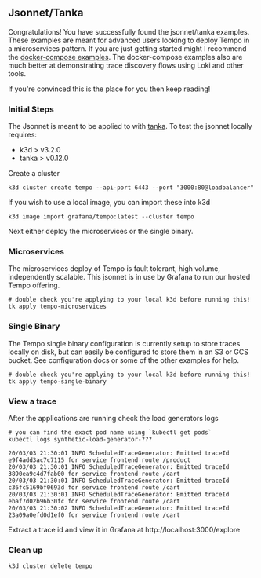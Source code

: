## Jsonnet/Tanka

Congratulations!  You have successfully found the jsonnet/tanka examples.  These examples are meant for
advanced users looking to deploy Tempo in a microservices pattern.  If you are just getting started
might I recommend the [docker-compose examples](../docker-compose).  The docker-compose examples also are much
better at demonstrating trace discovery flows using Loki and other tools.

If you're convinced this is the place for you then keep reading!

### Initial Steps
The Jsonnet is meant to be applied to with [tanka](https://github.com/grafana/tanka).  To test the jsonnet locally requires:

- k3d > v3.2.0
- tanka > v0.12.0

Create a cluster

```console
k3d cluster create tempo --api-port 6443 --port "3000:80@loadbalancer"
```

If you wish to use a local image, you can import these into k3d

```console
k3d image import grafana/tempo:latest --cluster tempo
```

Next either deploy the microservices or the single binary.

### Microservices
The microservices deploy of Tempo is fault tolerant, high volume, independently scalable.  This jsonnet is in use by
Grafana to run our hosted Tempo offering.

```console
# double check you're applying to your local k3d before running this!
tk apply tempo-microservices
```

### Single Binary
The Tempo single binary configuration is currently setup to store traces locally on disk, but can easily be configured to
store them in an S3 or GCS bucket.  See configuration docs or some of the other examples for help.

```console
# double check you're applying to your local k3d before running this!
tk apply tempo-single-binary
```

### View a trace
After the applications are running check the load generators logs

```console
# you can find the exact pod name using `kubectl get pods`
kubectl logs synthetic-load-generator-???
```
```
20/03/03 21:30:01 INFO ScheduledTraceGenerator: Emitted traceId e9f4add3ac7c7115 for service frontend route /product
20/03/03 21:30:01 INFO ScheduledTraceGenerator: Emitted traceId 3890ea9c4d7fab00 for service frontend route /cart
20/03/03 21:30:01 INFO ScheduledTraceGenerator: Emitted traceId c36fc5169bf0693d for service frontend route /cart
20/03/03 21:30:01 INFO ScheduledTraceGenerator: Emitted traceId ebaf7d02b96b30fc for service frontend route /cart
20/03/03 21:30:02 INFO ScheduledTraceGenerator: Emitted traceId 23a09a0efd0d1ef0 for service frontend route /cart
```

Extract a trace id and view it in Grafana at http://localhost:3000/explore

### Clean up

```console
k3d cluster delete tempo
```
